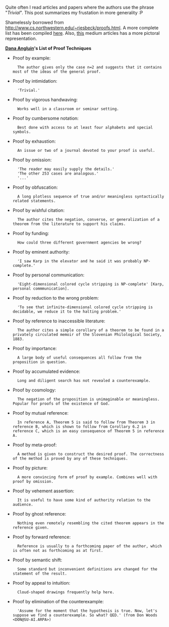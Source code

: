 Quite often I read articles and papers where the authors use the phrase "*Trivial*". This post summarizes my frustation in more generality :P

Shamelessly borrowed from <http://www.cs.northwestern.edu/~riesbeck/proofs.html>. A more complete list has been compiled [here](http://staffhome.ecm.uwa.edu.au/~00043886/humour/invalid.proofs.html). Also, [this](https://medium.com/@dieswaytoofast/common-proof-techniques-1fc9286d09ad) medium articles has a more pictoral representation.

**[Dana Angluin](https://cpsc.yale.edu/people/dana-angluin)'s List of Proof Techniques**


- Proof by example:

        The author gives only the case n=2 and suggests that it contains most of the ideas of the general proof.
- Proof by intimidation:

        'Trivial.'
- Proof by vigorous handwaving:

        Works well in a classroom or seminar setting.
- Proof by cumbersome notation:

        Best done with access to at least four alphabets and special symbols.
- Proof by exhaustion:

        An issue or two of a journal devoted to your proof is useful.
- Proof by omission:

        'The reader may easily supply the details.'
        'The other 253 cases are analogous.'
        '...'
- Proof by obfuscation:

        A long plotless sequence of true and/or meaningless syntactically related statements.
- Proof by wishful citation:

        The author cites the negation, converse, or generalization of a theorem from the literature to support his claims.
- Proof by funding:

        How could three different government agencies be wrong?
- Proof by eminent authority:

        'I saw Karp in the elevator and he said it was probably NP-complete.'
- Proof by personal communication:

        'Eight-dimensional colored cycle stripping is NP-complete' [Karp, personal commmunication].
- Proof by reduction to the wrong problem:

        'To see that infinite-dimensional colored cycle stripping is decidable, we reduce it to the halting problem.'
- Proof by reference to inaccessible literature:

        The author cites a simple corollary of a theorem to be found in a privately circulated memoir of the Slovenian Philological Society, 1883.
- Proof by importance:

        A large body of useful consequences all follow from the proposition in question.
- Proof by accumulated evidence:

        Long and diligent search has not revealed a counterexample.
- Proof by cosmology:

        The negation of the proposition is unimaginable or meaningless. Popular for proofs of the existence of God.
- Proof by mutual reference:

        In reference A, Theorem 5 is said to follow from Theorem 3 in reference B, which is shown to follow from Corollary 6.2 in reference C, which is an easy consequence of Theorem 5 in reference A.
- Proof by meta-proof:

        A method is given to construct the desired proof. The correctness of the method is proved by any of these techniques.
- Proof by picture:

        A more convincing form of proof by example. Combines well with proof by omission.
- Proof by vehement assertion:

        It is useful to have some kind of authority relation to the audience.
- Proof by ghost reference:

        Nothing even remotely resembling the cited theorem appears in the reference given.
- Proof by forward reference:

        Reference is usually to a forthcoming paper of the author, which is often not as forthcoming as at first.
- Proof by semantic shift:

        Some standard but inconvenient definitions are changed for the statement of the result.
- Proof by appeal to intuition:

        Cloud-shaped drawings frequently help here.
- Proof by elimination of the counterexample:

        'Assume for the moment that the hypothesis is true. Now, let's suppose we find a counterexample. So what? QED.' (from Don Woods <DON@SU-AI.ARPA>)
